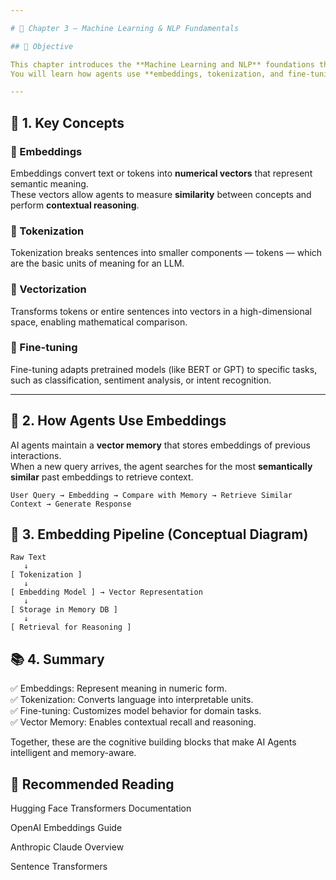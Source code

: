 ```yaml
---

# 🤖 Chapter 3 — Machine Learning & NLP Fundamentals

## 🎯 Objective

This chapter introduces the **Machine Learning and NLP** foundations that every AI Agent developer must understand.
You will learn how agents use **embeddings, tokenization, and fine-tuning** to interpret, remember, and reason over language.

---
```


## 🧠 1. Key Concepts

### 🧩 Embeddings
Embeddings convert text or tokens into **numerical vectors** that represent semantic meaning.  
These vectors allow agents to measure **similarity** between concepts and perform **contextual reasoning**.

### 🔡 Tokenization
Tokenization breaks sentences into smaller components — tokens — which are the basic units of meaning for an LLM.

### 🧮 Vectorization
Transforms tokens or entire sentences into vectors in a high-dimensional space, enabling mathematical comparison.

### 🧰 Fine-tuning
Fine-tuning adapts pretrained models (like BERT or GPT) to specific tasks, such as classification, sentiment analysis, or intent recognition.

---

## 🧩 2. How Agents Use Embeddings

AI agents maintain a **vector memory** that stores embeddings of previous interactions.  
When a new query arrives, the agent searches for the most **semantically similar** past embeddings to retrieve context.

```text
User Query → Embedding → Compare with Memory → Retrieve Similar Context → Generate Response
````

##  🧬 3. Embedding Pipeline (Conceptual Diagram)

````
Raw Text
   ↓
[ Tokenization ]
   ↓
[ Embedding Model ] → Vector Representation
   ↓
[ Storage in Memory DB ]
   ↓
[ Retrieval for Reasoning ]

````

## 📚 4. Summary                                    

✅ Embeddings: Represent meaning in numeric form.                                  
✅ Tokenization: Converts language into interpretable units.                               
✅ Fine-tuning: Customizes model behavior for domain tasks.                        
✅ Vector Memory: Enables contextual recall and reasoning.                                                   

Together, these are the cognitive building blocks that make AI Agents intelligent and memory-aware.                              

## 🔗 Recommended Reading

Hugging Face Transformers Documentation

OpenAI Embeddings Guide

Anthropic Claude Overview

Sentence Transformers

